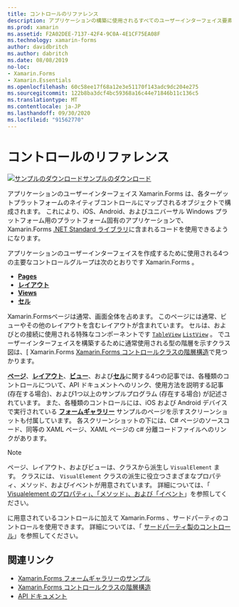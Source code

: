 ```yaml
---
title: コントロールのリファレンス
description: アプリケーションの構築に使用されるすべてのユーザーインターフェイス要素の説明 Xamarin.Forms 。 この記事では、アプリケーションのユーザーインターフェイスを構成するコントロールグループの一覧を示し Xamarin.Forms ます。
ms.prod: xamarin
ms.assetid: F2A02DEE-7137-42F4-9C0A-4E1CF75EA08F
ms.technology: xamarin-forms
author: davidbritch
ms.author: dabritch
ms.date: 08/08/2019
no-loc:
- Xamarin.Forms
- Xamarin.Essentials
ms.openlocfilehash: 60c58ee17f68a12e3e51170f143adc9dc204e275
ms.sourcegitcommit: 122b8ba3dcf4bc59368a16c44e71846b11c136c5
ms.translationtype: MT
ms.contentlocale: ja-JP
ms.lasthandoff: 09/30/2020
ms.locfileid: "91562770"
---
```

# <a name="controls-reference"></a>コントロールのリファレンス

[![サンプルのダウンロード](~/media/shared/download.png)サンプルのダウンロード](https://docs.microsoft.com/samples/xamarin/xamarin-forms-samples/formsgallery/)

アプリケーションのユーザーインターフェイス Xamarin.Forms は、各ターゲットプラットフォームのネイティブコントロールにマップされるオブジェクトで構成されます。 これにより、iOS、Android、およびユニバーサル Windows プラットフォーム用のプラットフォーム固有のアプリケーションで、 Xamarin.Forms [.NET Standard ライブラリ](~/cross-platform/app-fundamentals/net-standard.md)に含まれるコードを使用できるようになります。

アプリケーションのユーザーインターフェイスを作成するために使用される4つの主要なコントロールグループは次のとおりです Xamarin.Forms 。

- [**Pages**](pages.md)
- [**レイアウト**](layouts.md)
- [**Views**](views.md)
- [**セル**](cells.md)

Xamarin.Formsページは通常、画面全体を占めます。 このページには通常、ビューやその他のレイアウトを含むレイアウトが含まれています。 セルは、およびとの接続に使用される特殊なコンポーネントです [`TableView`](xref:Xamarin.Forms.TableView) [`ListView`](xref:Xamarin.Forms.ListView) 。 でユーザーインターフェイスを構築するために通常使用される型の階層を示すクラス図は、[ Xamarin.Forms [ Xamarin.Forms コントロールクラスの階層構造](~/xamarin-forms/internals/class-hierarchy.md)で見つかります。

[**ページ**](pages.md)、[**レイアウト**](layouts.md)、[**ビュー**](views.md)、および[**セル**](cells.md)に関する4つの記事では、各種類のコントロールについて、API ドキュメントへのリンク、使用方法を説明する記事 (存在する場合)、および1つ以上のサンプルプログラム (存在する場合) が記述されています。 また、各種類のコントロールには、iOS および Android デバイスで実行されている [**フォームギャラリー**](/samples/xamarin/xamarin-forms-samples/formsgallery) サンプルのページを示すスクリーンショットも付属しています。 各スクリーンショットの下には、C# ページのソースコード、同等の XAML ページ、XAML ページの c# 分離コードファイルへのリンクがあります。

> [!NOTE]
> ページ、レイアウト、およびビューは、クラスから派生し `VisualElement` ます。 クラスには、 `VisualElement` クラスの派生に役立つさまざまなプロパティ、メソッド、およびイベントが用意されています。 詳細については、「 [Visualelement のプロパティ」、「メソッド」、および「イベント](common-properties.md)」を参照してください。

に用意されているコントロールに加えて Xamarin.Forms 、サードパーティのコントロールを使用できます。 詳細については、「 [サードパーティ製のコントロール](thirdparty.md)」を参照してください。

## <a name="related-links"></a>関連リンク

- [Xamarin.Forms フォームギャラリーのサンプル](/samples/xamarin/xamarin-forms-samples/formsgallery)
- [Xamarin.Forms コントロールクラスの階層構造](~/xamarin-forms/internals/class-hierarchy.md)
- [API ドキュメント](/dotnet/api/xamarin.forms?view=xamarin-forms)